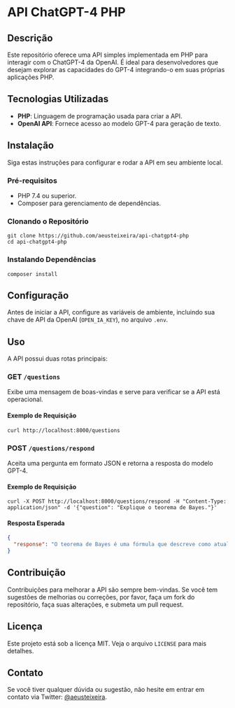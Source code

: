 # API ChatGPT-4 PHP

## Descrição
Este repositório oferece uma API simples implementada em PHP para interagir com o ChatGPT-4 da OpenAI. É ideal para desenvolvedores que desejam explorar as capacidades do GPT-4 integrando-o em suas próprias aplicações PHP.

## Tecnologias Utilizadas
- **PHP**: Linguagem de programação usada para criar a API.
- **OpenAI API**: Fornece acesso ao modelo GPT-4 para geração de texto.

## Instalação
Siga estas instruções para configurar e rodar a API em seu ambiente local.

### Pré-requisitos
- PHP 7.4 ou superior.
- Composer para gerenciamento de dependências.

### Clonando o Repositório
```
git clone https://github.com/aeusteixeira/api-chatgpt4-php
cd api-chatgpt4-php
```

### Instalando Dependências
```
composer install
```

## Configuração
Antes de iniciar a API, configure as variáveis de ambiente, incluindo sua chave de API da OpenAI (`OPEN_IA_KEY`), no arquivo `.env`.

## Uso
A API possui duas rotas principais:

### GET `/questions`
Exibe uma mensagem de boas-vindas e serve para verificar se a API está operacional.

#### Exemplo de Requisição
```
curl http://localhost:8000/questions
```

### POST `/questions/respond`
Aceita uma pergunta em formato JSON e retorna a resposta do modelo GPT-4.

#### Exemplo de Requisição
```
curl -X POST http://localhost:8000/questions/respond -H "Content-Type: application/json" -d '{"question": "Explique o teorema de Bayes."}'
```

#### Resposta Esperada
```json
{
  "response": "O teorema de Bayes é uma fórmula que descreve como atualizar as probabilidades de hipóteses quando mais evidências ou informações ficam disponíveis."
}
```

## Contribuição
Contribuições para melhorar a API são sempre bem-vindas. Se você tem sugestões de melhorias ou correções, por favor, faça um fork do repositório, faça suas alterações, e submeta um pull request.

## Licença
Este projeto está sob a licença MIT. Veja o arquivo `LICENSE` para mais detalhes.

## Contato
Se você tiver qualquer dúvida ou sugestão, não hesite em entrar em contato via Twitter: [@aeusteixeira](https://twitter.com/aeusteixeira).